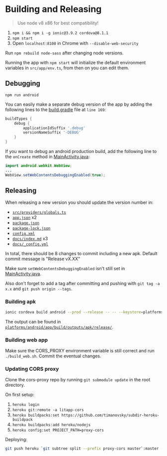 
# Building and Releasing

> Use node v8 x86 for best compatibility!

1. `npm i && npm i -g ionic@3.9.2 cordova@8.1.1`
2. `npm start`
3. Open `localhost:8100` in Chrome with `--disable-web-security`

Run `npm rebuild node-sass` after changing node versions.

Running the app with `npm start` will initialize the default environment variables in `src/app/env.ts`, from then on you can edit them.

## Debugging

`npm run android`

You can easily make a separate debug version of the app by adding the following lines to the [build.gradle](/platforms/android/app/build.gradle) file at `line 169`:

```gradle
buildTypes {
    debug {
        applicationIdSuffix '.debug'
        versionNameSuffix '-DEBUG'
    }
}
```

If you want to debug an android production build, add the following line to the `onCreate` method in [MainActivity.java](./platforms/android/app/src/main/java/com/illuminatus/litapp/MainActivity.java):

```java
import android.webkit.WebView;
...
WebView.setWebContentsDebuggingEnabled(true);
```

## Releasing

When releasing a new version you should update the version number in:

- [`src/providers/globals.ts`](./src/providers/globals.ts#L17)
- [`app.json`](./app.json#L2-L3) x2
- [`package.json`](./package.json#L3)
- [`package-lock.json`](./package-lock.json#L3)
- [`config.xml`](./config.xml#L2)
- [`docs/index.md`](./docs/index.md#L6) x3
- [`docs/_config.yml`](./docs/_config.yml#L6)

In total, there should be 8 changes to commit including a new apk. Default commit message is "Release vX.XX"

Make sure `setWebContentsDebuggingEnabled` isn't still set in [MainActivity.java](./platforms/android/app/src/main/java/com/illuminatus/litapp/MainActivity.java).

Also don't forget to add a tag after committing and pushing with `git tag -a x.x` and `git push origin --tags`.

### Building apk

```bash
ionic cordova build android --prod --release -- -- --keystore=platforms/litapp-key.jks --storePassword="abc123" --alias=litapp --password="abc123"
```

The output can be found in [`platforms/android/app/build/outputs/apk/release/`](`./platforms/android/app/build/outputs/apk/release/`).

### Building web app

Make sure the CORS_PROXY environment variable is still correct and run `./build_web.sh`.
Commit the eventual changes.

### Updating CORS proxy

Clone the cors-proxy repo by running `git submodule update` in the root directory.

On first setup:

1. `heroku login`
2. `heroku git:remote -a litapp-cors`
3. `heroku buildpacks:set https://github.com/timanovsky/subdir-heroku-buildpack`
4. `heroku buildpacks:add heroku/nodejs`
5. `heroku config:set PROJECT_PATH=proxy-cors`

Deploying:
```bash
git push heroku `git subtree split --prefix proxy-cors master`:master --force
```
